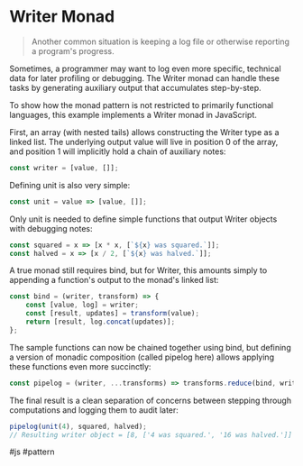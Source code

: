 # Writer Monad
> Another common situation is keeping a log file or otherwise reporting a program's progress. 

Sometimes, a programmer may want to log even more specific, technical data for later profiling or debugging. The Writer monad can handle these tasks by generating auxiliary output that accumulates step-by-step.

To show how the monad pattern is not restricted to primarily functional languages, this example implements a Writer monad in JavaScript. 


First, an array (with nested tails) allows constructing the Writer type as a linked list. The underlying output value will live in position 0 of the array, and position 1 will implicitly hold a chain of auxiliary notes:

```js 
const writer = [value, []];
```

Defining unit is also very simple:

```js
const unit = value => [value, []];
```

Only unit is needed to define simple functions that output Writer objects with debugging notes:

```js
const squared = x => [x * x, [`${x} was squared.`]];
const halved = x => [x / 2, [`${x} was halved.`]];
```

A true monad still requires bind, but for Writer, this amounts simply to appending a function's output to the monad's linked list:

```js
const bind = (writer, transform) => {
    const [value, log] = writer;
    const [result, updates] = transform(value);
    return [result, log.concat(updates)];
};
```

The sample functions can now be chained together using bind, but defining a version of monadic composition (called pipelog here) allows applying these functions even more succinctly:

```js
const pipelog = (writer, ...transforms) => transforms.reduce(bind, writer);
```

The final result is a clean separation of concerns between stepping through computations and logging them to audit later:

```js
pipelog(unit(4), squared, halved);
// Resulting writer object = [8, ['4 was squared.', '16 was halved.']]
```

#js #pattern